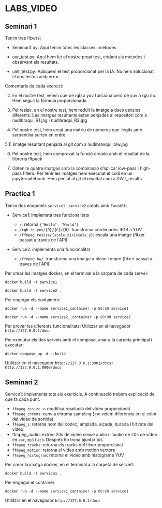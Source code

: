 # LABS_VIDEO

## Seminari 1

Tenim tres fitxers:

- Seminari1.py: Aquí tenim totes les classes i mètodes

- our_test.py: Aquí hem fet el nostre propi test, cridant als mètodes i observant els resultats.

- unit_test.py: Apliquem el test proporcionat per la IA. No hem solucionat el dos testos amb error. 

Comentaris de cada exercici:

2) En el nostre test, veiem que de rgb a yuv funciona però de yuv a rgb no. Hem seguit la fórmula proporcionada.

3) Pel resize, en el nostre test,  hem reduït la imatge a dues escales diferents. Les imatges resultants estan penjades al repositori com a nudibraqui_R1.jpg i nudibraqui_R2.jpg

4) Pel nostre test, hem creat una matriu de números que llegits amb serpentina surten en ordre.

5.1) Imatge resultant penjada al git com a nudibranqui_blw.jpg

6) Pel nostre test, hem comprovat la funció creada amb el resultat de la llibreria fftpack

7) Obtenim quatre imatges amb la combinació d’aplicar low-pass i high-pass filters. Per tenir les imatges hem executat el codi en un jupyternotebook. Hem penjat al git el resultat com a DWT_results

## Practica 1
Tenim dos endpoints `service1` i `service2` creats amb `FastAPI`:
- Service1: implemeta tres funcionalitats
  - `/`: retorna `{"Hello": "World"}`
  - `/rgb_to_yuv/{R}/{G}/{B}`: transforma cordenades RGB a YUV
  - `/ffmpeg_resize/{scale_x}/{scale_y}`: escala una imatge (fitxer passat a traves de l'API)
 
- Service2: implementa una funcionalitat
  - `/ffmpeg_bw/`: transforma una imatge a blanc i negre (fitxer passat a traves de l'API)
 
Per crear les imatges docker, en el terminal a la carpeta de cada servei:

```
docker build -t service1 .
```

```
docker build -t service2 .
```

Per engegar els containers:

```
docker run -d --name service1_container -p 80:80 service1
```

```
docker run -d --name service2__container -p 80:80 service2
```
Per provar les diferents funcionalitats:
Utilitzar en el navegador `http://127.0.0.1/docs`

Per executar els dos serveis amb el compose, anar a la carpeta principal i executar:

```
docker-compose up -d --build
```

Utilitzar en el navegador `http://127.0.0.1:8001/docs` i `http://127.0.0.1:8000/docs`

## Seminari 2
Service1: implementa tots els exercicis. A continuació trobem explicació de què fa cada punt.
  - `ffmpeg_resize_v`: modifica resolució del vídeo proporcionat
  - `ffmpeg_chroma`: canvia chroma sampling ( no veiem diferència en el color del vídeo de sortida).
  - `ffmpeg_i`: retorna nom del codec, amplada, alçada, durada i bit rate del vídeo.
  - ffmpeg_audio: extreu 20s de video sense audio i l'audio de 20s de video en `aac`, `mp3` i `ac3`. Després ho trona ajuntar tot.
  - `ffmpeg_tracks`: retorna els tracks del fitxer proporcionat
  - `ffmpeg_motion`: retorna el vídeo amb motion vectors
  - `ffmpeg_histogram`: retorna el vídeo amb histograma YUV
 
Per crear la imatga docker, en el terminal a la carpeta de servei1:

```
docker build -t service1 .
```
Per engegar el container:

```
docker run -d --name service1_container -p 80:80 service1
```
Utilitzar en el navegador `http://127.0.0.1/docs`
